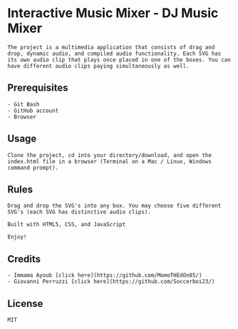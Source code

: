 # Interactive Music Mixer - DJ Music Mixer
```
The project is a multimedia application that consists of drag and drop, dynamic audio, and compiled audio functionality. Each SVG has its own audio clip that plays once placed in one of the boxes. You can have different audio clips paying simultaneously as well.  
```
## Prerequisites
```
- Git Bash
- GitHub account
- Browser
```
## Usage
```
Clone the project, cd into your directory/download, and open the index.html file in a browser (Terminal on a Mac / Linux, Windows command prompt).
```
## Rules
```
Drag and drop the SVG's into any box. You may choose five different SVG's (each SVG has distinctive audio clips).

Built with HTML5, CSS, and JavaScript

Enjoy!
```
## Credits
```
- Immama Ayoub [click here](https://github.com/MomoTHEdOn85/)
- Giovanni Perruzzi [click here](https://github.com/Soccerboi23/)
```
## License
```
MIT
```